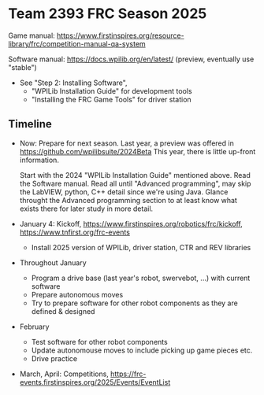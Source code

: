 Team 2393 FRC Season 2025
=========================

Game manual: https://www.firstinspires.org/resource-library/frc/competition-manual-qa-system

Software manual: https://docs.wpilib.org/en/latest/ (preview, eventually use "stable")

 * See "Step 2: Installing Software",
   - "WPILib Installation Guide" for development tools
   - "Installing the FRC Game Tools" for driver station

Timeline
--------

 * Now: Prepare for next season.
   Last year, a preview was offered in https://github.com/wpilibsuite/2024Beta
   This year, there is little up-front information.

   Start with the 2024 "WPILib Installation Guide" mentioned above.
   Read the Software manual. Read all until "Advanced programming",
   may skip the LabVIEW, python, C++ detail since we're using Java.
   Glance throught the Advanced programming section to at least know
   what exists there for later study in more detail.

 * January 4: Kickoff, https://www.firstinspires.org/robotics/frc/kickoff, https://www.tnfirst.org/frc-events
   - Install 2025 version of WPILib, driver station, CTR and REV libraries

 * Throughout January
   - Program a drive base (last year's robot, swervebot, ...) with current software
   - Prepare autonomous moves
   - Try to prepare software for other robot components as they are defined & designed

 * February
   - Test software for other robot components
   - Update autonomouse moves to include picking up game pieces etc.
   - Drive practice

 * March, April: Competitions, https://frc-events.firstinspires.org/2025/Events/EventList



